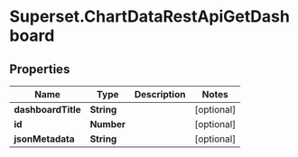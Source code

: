 # Superset.ChartDataRestApiGetDashboard

## Properties
Name | Type | Description | Notes
------------ | ------------- | ------------- | -------------
**dashboardTitle** | **String** |  | [optional] 
**id** | **Number** |  | [optional] 
**jsonMetadata** | **String** |  | [optional] 
